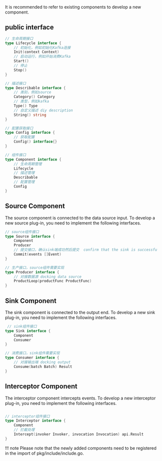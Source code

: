
It is recommended to refer to existing components to develop a new component.

## public interface

```go
// 生命周期接口
type Lifecycle interface {
    // 初始化，例如初始化Kafka连接
    Init(context Context)
    // 启动运行，例如开始消费Kafka
    Start()
    // 停止
    Stop()
}

// 描述接口
type Describable interface {
    // 类别，例如source
    Category() Category
    // 类型，例如kafka
    Type() Type
    // 自定义描述 diy description
    String() string
}

// 配置获取接口
type Config interface {
    // 获取配置
    Config() interface{}
}

// 组件接口
type Component interface {
    // 生命周期管理
    Lifecycle
    // 描述管理
    Describable
    // 配置管理
    Config
}
```

    
## Source Component
The source component is connected to the data source input. To develop a new source plug-in, you need to implement the following interfaces.
```go
// source组件接口
type Source interface {
    Component
    Producer
	// 提交接口，确认sink端成功然后提交  confirm that the sink is successful and then submit
    Commit(events []Event)
}

// 生产接口，source组件需要实现
type Producer interface {
	// 对接数据源 docking data source
    ProductLoop(productFunc ProductFunc)
}
```

## Sink Component
The sink component is connected to the output end. To develop a new sink plug-in, you need to implement the following interfaces.
```go
 // sink组件接口
type Sink interface {
    Component
    Consumer
}

// 消费接口，sink组件需要实现
type Consumer interface {
	// 对接输出端 docking output
    Consume(batch Batch) Result
}
```

## Interceptor Component

The interceptor component intercepts events. To develop a new interceptor plug-in, you need to implement the following interfaces.
```go

// interceptor组件接口
type Interceptor interface {
    Component
	// 拦截处理
    Intercept(invoker Invoker, invocation Invocation) api.Result
}
```


!!! note
    Please note that the newly added components need to be registered in the import of pkg/include/include.go.
